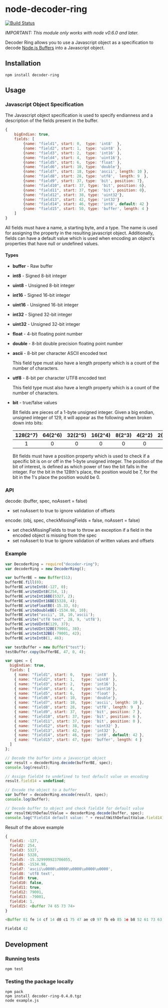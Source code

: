 node-decoder-ring
=================

[![Build Status](https://travis-ci.org/asbaker/node-decoder-ring.png)](https://travis-ci.org/asbaker/node-decoder-ring])

*IMPORTANT: This module only works with node v0.6.0 and later.*

Decoder Ring allows you to use a Javascript object as a specification to decode [Node.js Buffers](http://nodejs.org/api/buffer.html) into a Javascript object.

## Installation

	npm install decoder-ring

##  Usage


### Javascript Object Specification

The Javascript object specification is used to specify endianness and a description of the fields present in the buffer.
```javascript
{
    bigEndian: true,
    fields: [
        {name: "field1", start: 0,  type: 'int8'  },
        {name: "field2", start: 1,  type: 'uint8' },
        {name: "field3", start: 2,  type: 'int16' },
        {name: "field4", start: 4,  type: 'uint16'},
        {name: "field5", start: 6,  type: 'float' },
        {name: "field6", start: 10, type: 'double'},
        {name: "field7", start: 18, type: 'ascii', length: 10 },
        {name: "field8", start: 28, type: 'utf8',  length: 9  },
        {name: "field9", start: 37, type: 'bit', position: 7},
        {name: "field10", start: 37, type: 'bit', position: 6},
        {name: "field11", start: 37, type: 'bit', position: 0},
        {name: "field12", start: 38, type: 'uint32'},
        {name: "field13", start: 42, type: 'int32'}
        {name: "field14", start: 46, type: 'int8', default: 42 }
        {name: "field15", start: 50, type: 'buffer', length: 4 }
    ]
}


```

All fields must have a name, a starting byte, and a type. The name is used for assigning the property in the resulting javascript object. Additionally, fields can have a default value which is used when encoding an object's properties that have null or undefined values.

#### Types
* **buffer** - Raw buffer
* **int8** - Signed 8-bit integer
* **uint8** - Unsigned 8-bit integer
* **int16** - Signed 16-bit integer
* **uint16** - Unsigned 16-bit integer
* **int32** - Signed 32-bit integer
* **uint32** - Unsigned 32-bit integer
* **float** - 4-bit floating point number
* **double** - 8-bit double precision floating point number
* **ascii** - 8-bit per character ASCII encoded text

	This field type must also have a length property which is a count of the number of characters.
* **utf8** - 8-bit per character UTF8 encoded text

	This field type must also have a length property which is a count of the number of characters.
* **bit** - true/false values

	Bit fields are pieces of a 1-byte unsigned integer. Given a big endian, unsigned integer of 129, it will appear as the following when broken down into bits:


  | 128(2^7) | 64(2^6) | 32(2^5) | 16(2^4) | 8(2^3) | 4(2^2) | 2(2^1) | 1(2^0) |
  | :--:	 | :--:	| :--:	| :--:	| :--:   | :--:   | :--:   | :--:   |
  | 1		| 0	   | 0	   | 0	   | 0	  | 0	  | 0	  | 1	  |

	Bit fields must have a position property which is used to check if a specific bit is on or off in the 1-byte unsigned integer.
	The position of the bit of interest, is defined as which power of two the bit falls in the integer. For the bit in the 128th's place, the position would be 7, for the bit in the 1's place the position would be 0.

### API

decode: (buffer, spec, noAssert = false)
  * set noAssert to true to ignore validation of offsets

encode: (obj, spec, checkMissingFields = false, noAssert = false)
  * set checkMissingFields to true to throw an exception if a field in the encoded object is missing from the spec
  * set noAssert to true to ignore validation of written values and offsets

### Example

```javascript
var DecoderRing = require("decoder-ring");
var decoderRing = new DecoderRing();

var bufferBE = new Buffer(51);
bufferBE.fill(0);
bufferBE.writeInt8(-127, 0);
bufferBE.writeUInt8(254, 1);
bufferBE.writeInt16BE(5327, 2);
bufferBE.writeUInt16BE(5328, 4);
bufferBE.writeFloatBE(-15.33, 6);
bufferBE.writeDoubleBE(-1534.98, 10);
bufferBE.write("ascii", 18, 10,'ascii');
bufferBE.write("utf8 text", 28, 9, 'utf8');
bufferBE.writeUInt8(129, 37);
bufferBE.writeUInt32BE(79001, 38);
bufferBE.writeInt32BE(-79001, 42);
bufferBE.writeInt8(1, 46);

var testBuffer = new Buffer("test");
testBuffer.copy(bufferBE, 47, 0, 4);

var spec = {
  bigEndian: true,
  fields: [
    { name: "field1", start: 0,   type: 'int8'  },
    { name: "field2", start: 1,   type: 'uint8' },
    { name: "field3", start: 2,   type: 'int16' },
    { name: "field4", start: 4,   type: 'uint16'},
    { name: "field5", start: 6,   type: 'float' },
    { name: "field6", start: 10,  type: 'double'},
    { name: "field7", start: 18,  type: 'ascii', length: 10 },
    { name: "field8", start: 28,  type: 'utf8', length: 9  },
    { name: "field9", start: 37,  type: 'bit', position: 7 },
    { name: "field10", start: 37, type: 'bit', position: 6 },
    { name: "field11", start: 37, type: 'bit', position: 0 },
    { name: "field12", start: 38, type: 'uint32' },
    { name: "field13", start: 42, type: 'int32' },
    { name: "field14", start: 46, type: 'int8', default: 42 },
    { name: "field15", start: 47, type: 'buffer', length: 4 }
  ]
};

// Decode the buffer into a javascript object
var result = decoderRing.decode(bufferBE, spec);
console.log(result);

// Assign field14 to undefined to test default value on encoding
result.field14 = undefined;

// Encode the object to a buffer
var buffer = decoderRing.encode(result, spec);
console.log(buffer);

// Decode buffer to object and check field14 for default value
var resultWithDefaultValue = decoderRing.decode(buffer, spec);
console.log("Field14 default value: " + resultWithDefaultValue.field14);
```

Result of the above example

```javascript
{ 
  field1: -127,
  field2: 254,
  field3: 5327,
  field4: 5328,
  field5: -15.329999923706055,
  field6: -1534.98,
  field7: 'ascii\u0000\u0000\u0000\u0000\u0000',
  field8: 'utf8 text',
  field9: true,
  field10: false,
  field11: true,
  field12: 79001,
  field13: -79001,
  field14: 1,
  field15: <Buffer 74 65 73 74> 
}

<Buffer 81 fe 14 cf 14 d0 c1 75 47 ae c0 97 fb eb 85 1e b8 52 61 73 63 69 69 20 20 20 20 20 75 74 66 38 20 74 65 78 74 81 00 01 34 99 ff fe cb 67 2a>

Field14 42
```

## Development

### Running tests
	npm test

### Testing the package locally
	npm pack
	npm install decoder-ring-0.4.0.tgz
	node example.js


